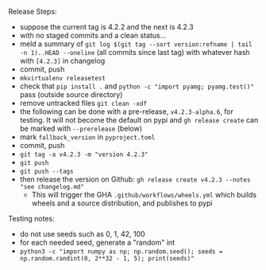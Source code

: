 Release Steps:
- suppose the current tag is 4.2.2 and the next is 4.2.3
- with no staged commits and a clean status...
- meld a summary of `git log $(git tag --sort version:refname | tail -n 1)..HEAD --oneline` (all commits since last tag) with whatever hash with `[4.2.3]` in changelog
- commit, push
- `mkvirtualenv releasetest`
- check that `pip install .` and `python -c "import pyamg; pyamg.test()"` pass (outside source directory)
- remove untracked files `git clean -xdf`
- the following can be done with a pre-release, `v4.2.3-alpha.6`, for testing.  It will not become the default on pypi and `gh release create` can be marked with `--prerelease` (below)
- mark `fallback_version` in `pyproject.toml`
- commit, push
- `git tag -a v4.2.3 -m "version 4.2.3"`
- `git push`
- `git push --tags`
- then release the version on Github: `gh release create v4.2.3 --notes "see changelog.md"`
  - This will trigger the GHA `.github/workflows/wheels.yml` which builds wheels and a source distribution, and publishes to pypi

Testing notes:
- do not use seeds such as 0, 1, 42, 100
- for each needed seed, generate a "random" int
- `python3 -c "import numpy as np; np.random.seed(); seeds = np.random.randint(0, 2**32 - 1, 5); print(seeds)"`
